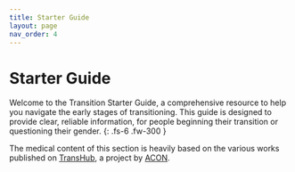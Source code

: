 ```yaml
---
title: Starter Guide
layout: page
nav_order: 4
---
```

# Starter Guide
Welcome to the Transition Starter Guide, a comprehensive resource to help you navigate the early stages of transitioning. This guide is designed to provide clear, reliable information, for people beginning their transition or questioning their gender.
{: .fs-6 .fw-300 }

The medical content of this section is heavily based on the various works published on [TransHub](https://www.transhub.org.au/), a project by [ACON](https://www.acon.org.au/).

